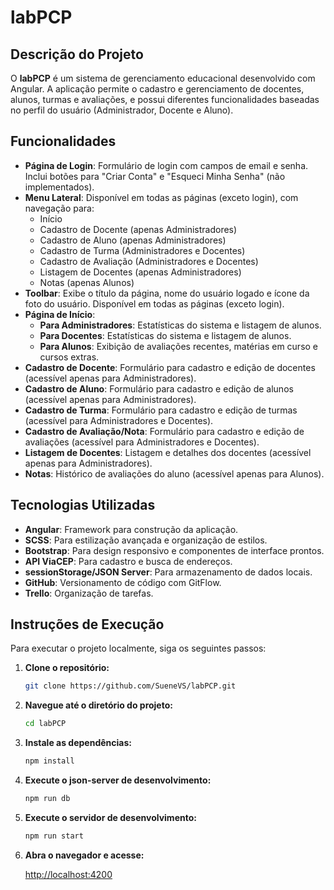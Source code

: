# labPCP

## Descrição do Projeto

O **labPCP** é um sistema de gerenciamento educacional desenvolvido com Angular. A aplicação permite o cadastro e gerenciamento de docentes, alunos, turmas e avaliações, e possui diferentes funcionalidades baseadas no perfil do usuário (Administrador, Docente e Aluno).

## Funcionalidades

- **Página de Login**: Formulário de login com campos de email e senha. Inclui botões para "Criar Conta" e "Esqueci Minha Senha" (não implementados).
- **Menu Lateral**: Disponível em todas as páginas (exceto login), com navegação para:
  - Início
  - Cadastro de Docente (apenas Administradores)
  - Cadastro de Aluno (apenas Administradores)
  - Cadastro de Turma (Administradores e Docentes)
  - Cadastro de Avaliação (Administradores e Docentes)
  - Listagem de Docentes (apenas Administradores)
  - Notas  (apenas Alunos)
- **Toolbar**: Exibe o título da página, nome do usuário logado e ícone da foto do usuário. Disponível em todas as páginas (exceto login).
- **Página de Início**:
  - **Para Administradores**: Estatísticas do sistema e listagem de alunos.
  - **Para Docentes**: Estatísticas do sistema e listagem de alunos.
  - **Para Alunos**: Exibição de avaliações recentes, matérias em curso e cursos extras.
- **Cadastro de Docente**: Formulário para cadastro e edição de docentes (acessível apenas para Administradores).
- **Cadastro de Aluno**: Formulário para cadastro e edição de alunos (acessível apenas para Administradores).
- **Cadastro de Turma**: Formulário para cadastro e edição de turmas (acessível para Administradores e Docentes).
- **Cadastro de Avaliação/Nota**: Formulário para cadastro e edição de avaliações (acessível para Administradores e Docentes).
- **Listagem de Docentes**: Listagem e detalhes dos docentes (acessível apenas para Administradores).
- **Notas**: Histórico de avaliações do aluno (acessível apenas para Alunos).

## Tecnologias Utilizadas

- **Angular**: Framework para construção da aplicação.
- **SCSS**: Para estilização avançada e organização de estilos.
- **Bootstrap**: Para design responsivo e componentes de interface prontos.
- **API ViaCEP**: Para cadastro e busca de endereços.
- **sessionStorage/JSON Server**: Para armazenamento de dados locais.
- **GitHub**: Versionamento de código com GitFlow.
- **Trello**: Organização de tarefas.

## Instruções de Execução

Para executar o projeto localmente, siga os seguintes passos:

1. **Clone o repositório:**

    ```bash
    git clone https://github.com/SueneVS/labPCP.git
    ```

2. **Navegue até o diretório do projeto:**

    ```bash
    cd labPCP
    ```

3. **Instale as dependências:**

    ```bash
    npm install
    ```

4. **Execute o json-server de desenvolvimento:**

    ```bash
    npm run db
    ```

5. **Execute o servidor de desenvolvimento:**

    ```bash
    npm run start
    ```

6. **Abra o navegador e acesse:**

    [http://localhost:4200](http://localhost:4200)


